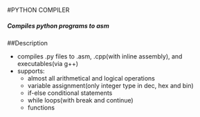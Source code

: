 #PYTHON COMPILER

##### Compiles python programs to asm

##Description

- compiles .py files to .asm, .cpp(with inline assembly), and executables(via g++)
- supports:
  - almost all arithmetical and logical operations
  - variable assignment(only integer type in dec, hex and bin)
  - if-else conditional statements
  - while loops(with break and continue)
  - functions 

